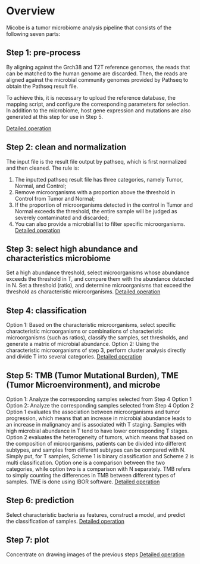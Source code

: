 # Overview

Micobe is a tumor microbiome analysis pipeline that consists of the following seven parts: 
## Step 1: pre-process
By aligning against the Grch38 and T2T reference genomes, the reads that can be matched to the human genome are discarded. Then, the reads are aligned against the microbial community genomes provided by Pathseq to obtain the Pathseq result file.

To achieve this, it is necessary to upload the reference database, the mapping script, and configure the corresponding parameters for selection. In addition to the microbiome, host gene expression and mutations are also generated at this step for use in Step 5.

[Detailed operation](https://github.com/sgsx11/micobe/blob/main/step1-pre_process/README.md)
## Step 2: clean and normalization
The input file is the result file output by pathseq, which is first normalized and then cleaned.
The rule is: 
1) The inputted pathseq result file has three categories, namely Tumor, Normal, and Control; 
2) Remove microorganisms with a proportion above the threshold in Control from Tumor and Normal; 
3) If the proportion of microorganisms detected in the control in Tumor and Normal exceeds the threshold, the entire sample will be judged as severely contaminated and discarded; 
4) You can also provide a microbial list to filter specific microorganisms.
[Detailed operation](https://github.com/sgsx11/micobe/blob/main/step2-clean_and_normalization/README.md)
## Step 3: select high abundance and characteristics microbiome 
Set a high abundance threshold, select microorganisms whose abundance exceeds the threshold in T, and compare them with the abundance detected in N. Set a threshold (ratio), and determine microorganisms that exceed the threshold as characteristic microorganisms.
[Detailed operation](https://github.com/sgsx11/micobe/blob/main/step3-select_high_abundance_and_characteristics_micorbiome/README.md)
## Step 4: classification
Option 1: Based on the characteristic microorganisms, select specific characteristic microorganisms or combinations of characteristic microorganisms (such as ratios), classify the samples, set thresholds, and generate a matrix of microbial abundance.
Option 2: Using the characteristic microorganisms of step 3, perform cluster analysis directly and divide T into several categories.
[Detailed operation](https://github.com/sgsx11/micobe/blob/main/step4-classification/README.md)
## Step 5: TMB (Tumor Mutational Burden), TME (Tumor Microenvironment), and microbe
Option 1: Analyze the corresponding samples selected from Step 4 Option 1
Option 2: Analyze the corresponding samples selected from Step 4 Option 2
Option 1 evaluates the association between microorganisms and tumor progression, which means that an increase in microbial abundance leads to an increase in malignancy and is associated with T staging. Samples with high microbial abundance in T tend to have lower corresponding T stages.
Option 2 evaluates the heterogeneity of tumors, which means that based on the composition of microorganisms, patients can be divided into different subtypes, and samples from different subtypes can be compared with N.
Simply put, for T samples, Scheme 1 is binary classification and Scheme 2 is multi classification. Option one is a comparison between the two categories, while option two is a comparison with N separately.
TMB refers to simply counting the differences in TMB between different types of samples. TME is done using IBOR software.
[Detailed operation](https://github.com/sgsx11/micobe/blob/main/step5-TMB_TME_and_microbe/README.md)
## Step 6: prediction
Select characteristic bacteria as features, construct a model, and predict the classification of samples.
[Detailed operation](https://github.com/sgsx11/micobe/blob/main/step6-prediction/README.md)
## Step 7: plot
Concentrate on drawing images of the previous steps
[Detailed operation](https://github.com/sgsx11/micobe/blob/main/step7-plot/README.md)